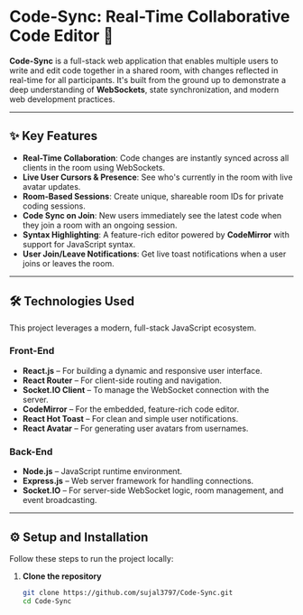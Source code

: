 # Code-Sync: Real-Time Collaborative Code Editor 🚀

**Code-Sync** is a full-stack web application that enables multiple users to write and edit code together in a shared room, with changes reflected in real-time for all participants. It's built from the ground up to demonstrate a deep understanding of **WebSockets**, state synchronization, and modern web development practices.

---

## ✨ Key Features

- **Real-Time Collaboration**: Code changes are instantly synced across all clients in the room using WebSockets.
- **Live User Cursors & Presence**: See who's currently in the room with live avatar updates.
- **Room-Based Sessions**: Create unique, shareable room IDs for private coding sessions.
- **Code Sync on Join**: New users immediately see the latest code when they join a room with an ongoing session.
- **Syntax Highlighting**: A feature-rich editor powered by **CodeMirror** with support for JavaScript syntax.
- **User Join/Leave Notifications**: Get live toast notifications when a user joins or leaves the room.

---

## 🛠️ Technologies Used

This project leverages a modern, full-stack JavaScript ecosystem.

### Front-End
- **React.js** – For building a dynamic and responsive user interface.
- **React Router** – For client-side routing and navigation.
- **Socket.IO Client** – To manage the WebSocket connection with the server.
- **CodeMirror** – For the embedded, feature-rich code editor.
- **React Hot Toast** – For clean and simple user notifications.
- **React Avatar** – For generating user avatars from usernames.

### Back-End
- **Node.js** – JavaScript runtime environment.
- **Express.js** – Web server framework for handling connections.
- **Socket.IO** – For server-side WebSocket logic, room management, and event broadcasting.

---

## ⚙️ Setup and Installation

Follow these steps to run the project locally:

1. **Clone the repository**
   ```bash
   git clone https://github.com/sujal3797/Code-Sync.git
   cd Code-Sync
